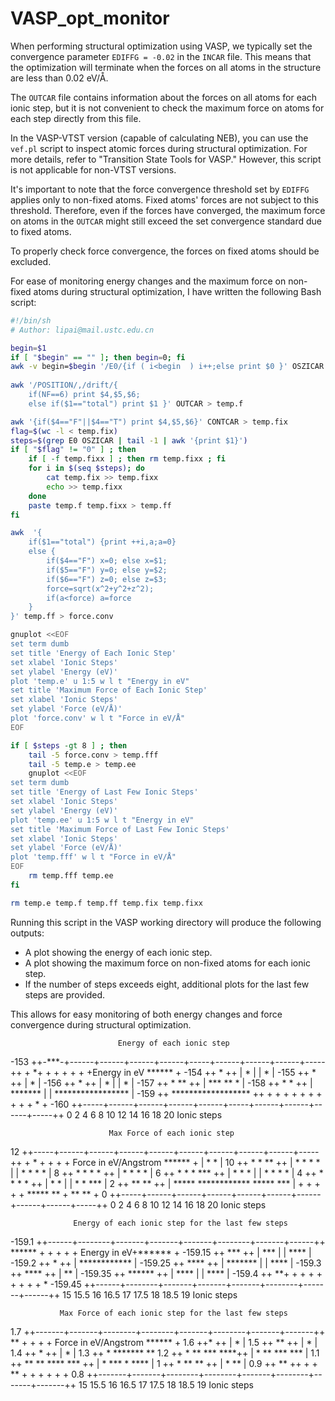 # VASP_opt_monitor

When performing structural optimization using VASP, we typically set the convergence parameter `EDIFFG = -0.02` in the `INCAR` file. This means that the optimization will terminate when the forces on all atoms in the structure are less than 0.02 eV/Å.

The `OUTCAR` file contains information about the forces on all atoms for each ionic step, but it is not convenient to check the maximum force on atoms for each step directly from this file.

In the VASP-VTST version (capable of calculating NEB), you can use the `vef.pl` script to inspect atomic forces during structural optimization. For more details, refer to "Transition State Tools for VASP." However, this script is not applicable for non-VTST versions.

It's important to note that the force convergence threshold set by `EDIFFG` applies only to non-fixed atoms. Fixed atoms' forces are not subject to this threshold. Therefore, even if the forces have converged, the maximum force on atoms in the `OUTCAR` might still exceed the set convergence standard due to fixed atoms.

To properly check force convergence, the forces on fixed atoms should be excluded.

For ease of monitoring energy changes and the maximum force on non-fixed atoms during structural optimization, I have written the following Bash script:

```bash
#!/bin/sh
# Author: lipai@mail.ustc.edu.cn

begin=$1
if [ "$begin" == "" ]; then begin=0; fi    
awk -v begin=$begin '/E0/{if ( i<begin  ) i++;else print $0 }' OSZICAR > temp.e
    
awk '/POSITION/,/drift/{
    if(NF==6) print $4,$5,$6;
    else if($1=="total") print $1 }' OUTCAR > temp.f

awk '{if($4=="F"||$4=="T") print $4,$5,$6}' CONTCAR > temp.fix
flag=$(wc -l < temp.fix)
steps=$(grep E0 OSZICAR | tail -1 | awk '{print $1}')
if [ "$flag" != "0" ] ; then
    if [ -f temp.fixx ] ; then rm temp.fixx ; fi
    for i in $(seq $steps); do
        cat temp.fix >> temp.fixx
        echo >> temp.fixx
    done
    paste temp.f temp.fixx > temp.ff
fi

awk  '{ 
    if($1=="total") {print ++i,a;a=0}
    else {
        if($4=="F") x=0; else x=$1;
        if($5=="F") y=0; else y=$2;
        if($6=="F") z=0; else z=$3;
        force=sqrt(x^2+y^2+z^2);
        if(a<force) a=force
    }
}' temp.ff > force.conv

gnuplot <<EOF 
set term dumb
set title 'Energy of Each Ionic Step'
set xlabel 'Ionic Steps'
set ylabel 'Energy (eV)'
plot 'temp.e' u 1:5 w l t "Energy in eV"
set title 'Maximum Force of Each Ionic Step'
set xlabel 'Ionic Steps'
set ylabel 'Force (eV/Å)'
plot 'force.conv' w l t "Force in eV/Å"
EOF

if [ $steps -gt 8 ] ; then
    tail -5 force.conv > temp.fff
    tail -5 temp.e > temp.ee
    gnuplot <<EOF 
set term dumb
set title 'Energy of Last Few Ionic Steps'
set xlabel 'Ionic Steps'
set ylabel 'Energy (eV)'
plot 'temp.ee' u 1:5 w l t "Energy in eV"
set title 'Maximum Force of Last Few Ionic Steps'
set xlabel 'Ionic Steps'
set ylabel 'Force (eV/Å)'
plot 'temp.fff' w l t "Force in eV/Å"
EOF
    rm temp.fff temp.ee
fi

rm temp.e temp.f temp.ff temp.fix temp.fixx
```

Running this script in the VASP working directory will produce the following outputs:

- A plot showing the energy of each ionic step.
- A plot showing the maximum force on non-fixed atoms for each ionic step.
- If the number of steps exceeds eight, additional plots for the last few steps are provided.

This allows for easy monitoring of both energy changes and force convergence during structural optimization.

                            Energy of each ionic step

 -153 ++-***-+------+------+------+------+-----+------+------+------+-----++
      +     *+      +      +      +      +     +      +Energy in eV ****** +
 -154 ++     *                                                            ++
      |       *                                                            |
      |       *                                                            |
 -155 ++       *                                                          ++
      |        *                                                           |
 -156 ++        *                                                         ++
      |          *                                                         |
      |           *                                                        |
 -157 ++           *      **                                              ++
      |             *** **  *                                              |
 -158 ++               *     *                                            ++
      |                       *******                                      |
      |                              *****************                     |
 -159 ++                                              ******************  ++
      +      +      +      +      +      +     +      +      +      +   *  +
 -160 ++-----+------+------+------+------+-----+------+------+------+-----++
      0      2      4      6      8      10    12     14     16     18     20
                                   Ionic steps



                          Max Force of each ionic step

  12 ++-----+------+------+------+------+------+------+------+------+-----++
     +      *      +      +      +      +      Force in eV/Angstrom ****** +
     |      *      *                                                       |
  10 ++    * *     **                                                     ++
     |     * *    * *                                                      |
     |     * *    *  *                                                     |
   8 ++    *  *   *   *                                                   ++
     |    *   *   *   *                                                    |
   6 ++   *   *  *     ***                                                ++
     |    *    * *                                                         |
     |   *     * *        *                                                |
   4 ++  *     * *         *                                              ++
     |          *           *                                              |
     |          *            *  ***                                        |
   2 ++                       **   **                                     ++
     |                                    *****  ************  *****  ***  |
     +      +      +      +      +   *****     **     +      **     **     +
   0 ++-----+------+------+------+------+------+------+------+------+-----++
     0      2      4      6      8      10     12     14     16     18     20
                                   Ionic steps



                  Energy of each ionic step for the last few steps

  -159.1 ++------+--------+-------+-------+-------+--------+-------+------++
         ******  +        +       +       +       +    Energy in eV+****** +
 -159.15 ++    ***                                                        ++
         |        ***                                                      |
         |           ****                                                  |
  -159.2 ++              *                                                ++
         |                ************                                     |
 -159.25 ++                           ****                                ++
         |                                *******                          |
         |                                       ****                      |
  -159.3 ++                                          ****                 ++
         |                                               **                |
 -159.35 ++                                                ******         ++
         |                                                       ****      |
         |                                                           ****  |
  -159.4 ++                                                              **+
         +       +        +       +       +       +        +       +       *
 -159.45 ++------+--------+-------+-------+-------+--------+-------+------++
         15     15.5      16     16.5     17     17.5      18     18.5     19
                                     Ionic steps



               Max Force of each ionic step for the last few steps

  1.7 ++-------+-------+--------+--------+-------+--------+-------+-------++
      **       +       +        +        +     Force in eV/Angstrom ****** +
  1.6 ++*                                                                 ++
      |  *                                                                 |
  1.5 ++  **                                                              ++
      |     *                                                              |
  1.4 ++     *                                                            ++
      |       *                                                            |
  1.3 ++       *                        *******                           **
  1.2 ++        *                     **       ***                    ****++
      |          *                  **            ***              ***     |
  1.1 ++          **              **                 ****       ***       ++
      |             *          ***                       *  ****           |
    1 ++             *       **                           **              ++
      |               *    **                                              |
  0.9 ++                 **                                               ++
      +        +       **       +        +       +        +       +        +
  0.8 ++-------+-------+--------+--------+-------+--------+-------+-------++
      15      15.5     16      16.5      17     17.5      18     18.5      19
                                   Ionic steps
